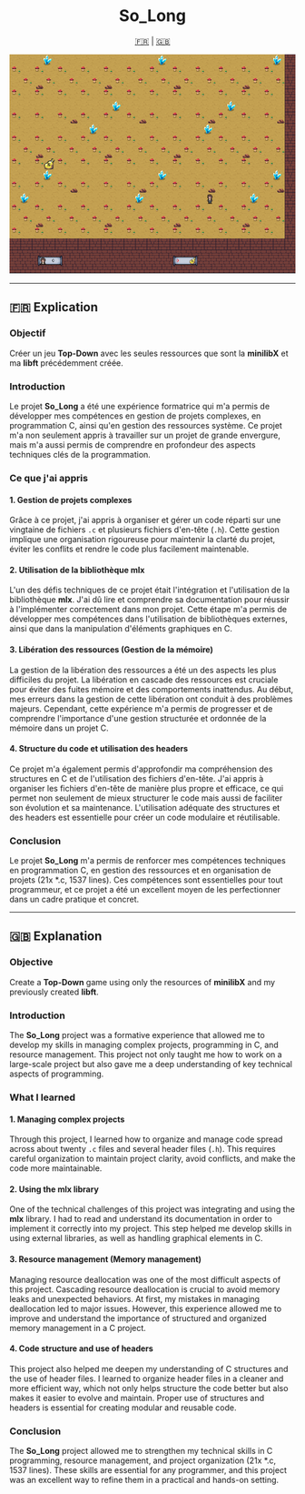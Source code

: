 <h1 align="center">So_Long</h1>

<p align="center">
  <a href="#explication-fr">🇫🇷</a> | <a href="#explanation-en">🇬🇧</a>
</p>

<p align="center">
  <img src="https://github.com/BenjamsC08/so_long/blob/main/.ressources_git/so_long_1.gif" alt="GIF du projet So_Long">
</p>

---

## 🇫🇷 Explication

### Objectif
Créer un jeu **Top-Down** avec les seules ressources que sont la **minilibX** et ma **libft** précédemment créée.

### Introduction
Le projet **So_Long** a été une expérience formatrice qui m'a permis de développer mes compétences en gestion de projets complexes, en programmation C, ainsi qu'en gestion des ressources système. Ce projet m'a non seulement appris à travailler sur un projet de grande envergure, mais m'a aussi permis de comprendre en profondeur des aspects techniques clés de la programmation.

### Ce que j'ai appris

#### 1. Gestion de projets complexes
Grâce à ce projet, j'ai appris à organiser et gérer un code réparti sur une vingtaine de fichiers `.c` et plusieurs fichiers d'en-tête (`.h`). Cette gestion implique une organisation rigoureuse pour maintenir la clarté du projet, éviter les conflits et rendre le code plus facilement maintenable.

#### 2. Utilisation de la bibliothèque mlx
L'un des défis techniques de ce projet était l'intégration et l'utilisation de la bibliothèque **mlx**. J'ai dû lire et comprendre sa documentation pour réussir à l'implémenter correctement dans mon projet. Cette étape m'a permis de développer mes compétences dans l'utilisation de bibliothèques externes, ainsi que dans la manipulation d'éléments graphiques en C.

#### 3. Libération des ressources (Gestion de la mémoire)
La gestion de la libération des ressources a été un des aspects les plus difficiles du projet. La libération en cascade des ressources est cruciale pour éviter des fuites mémoire et des comportements inattendus. Au début, mes erreurs dans la gestion de cette libération ont conduit à des problèmes majeurs. Cependant, cette expérience m'a permis de progresser et de comprendre l'importance d'une gestion structurée et ordonnée de la mémoire dans un projet C.

#### 4. Structure du code et utilisation des headers
Ce projet m'a également permis d'approfondir ma compréhension des structures en C et de l'utilisation des fichiers d'en-tête. J'ai appris à organiser les fichiers d'en-tête de manière plus propre et efficace, ce qui permet non seulement de mieux structurer le code mais aussi de faciliter son évolution et sa maintenance. L'utilisation adéquate des structures et des headers est essentielle pour créer un code modulaire et réutilisable.

### Conclusion
Le projet **So_Long** m'a permis de renforcer mes compétences techniques en programmation C, en gestion des ressources et en organisation de projets (21x *.c, 1537 lines). Ces compétences sont essentielles pour tout programmeur, et ce projet a été un excellent moyen de les perfectionner dans un cadre pratique et concret.

---

## 🇬🇧 Explanation

### Objective
Create a **Top-Down** game using only the resources of **minilibX** and my previously created **libft**.

### Introduction
The **So_Long** project was a formative experience that allowed me to develop my skills in managing complex projects, programming in C, and resource management. This project not only taught me how to work on a large-scale project but also gave me a deep understanding of key technical aspects of programming.

### What I learned

#### 1. Managing complex projects
Through this project, I learned how to organize and manage code spread across about twenty `.c` files and several header files (`.h`). This requires careful organization to maintain project clarity, avoid conflicts, and make the code more maintainable.

#### 2. Using the mlx library
One of the technical challenges of this project was integrating and using the **mlx** library. I had to read and understand its documentation in order to implement it correctly into my project. This step helped me develop skills in using external libraries, as well as handling graphical elements in C.

#### 3. Resource management (Memory management)
Managing resource deallocation was one of the most difficult aspects of this project. Cascading resource deallocation is crucial to avoid memory leaks and unexpected behaviors. At first, my mistakes in managing deallocation led to major issues. However, this experience allowed me to improve and understand the importance of structured and organized memory management in a C project.

#### 4. Code structure and use of headers
This project also helped me deepen my understanding of C structures and the use of header files. I learned to organize header files in a cleaner and more efficient way, which not only helps structure the code better but also makes it easier to evolve and maintain. Proper use of structures and headers is essential for creating modular and reusable code.

### Conclusion
The **So_Long** project allowed me to strengthen my technical skills in C programming, resource management, and project organization (21x *.c, 1537 lines). These skills are essential for any programmer, and this project was an excellent way to refine them in a practical and hands-on setting.
